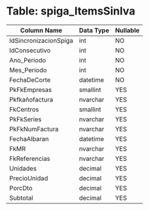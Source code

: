 # Table: spiga_ItemsSinIva

| Column Name | Data Type | Nullable |
|-------------|-----------|----------|
| IdSincronizacionSpiga | int | NO |
| IdConsecutivo | int | NO |
| Ano_Periodo | int | NO |
| Mes_Periodo | int | NO |
| FechaDeCorte | datetime | NO |
| PkFkEmpresas | smallint | YES |
| Pkfkañofactura | nvarchar | YES |
| FkCentros | smallint | YES |
| PkFkSeries | nvarchar | YES |
| PkFkNumFactura | nvarchar | YES |
| FechaAlbaran | datetime | YES |
| FkMR | nvarchar | YES |
| FkReferencias | nvarchar | YES |
| Unidades | decimal | YES |
| PrecioUnidad | decimal | YES |
| PorcDto | decimal | YES |
| Subtotal | decimal | YES |
